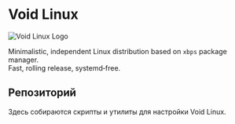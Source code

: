 # Void Linux

![Void Linux Logo](https://upload.wikimedia.org/wikipedia/commons/0/04/Void_Linux_logo.svg)

Minimalistic, independent Linux distribution based on `xbps` package manager.  
Fast, rolling release, systemd‑free.

## Репозиторий

Здесь собираются скрипты и утилиты для настройки Void Linux.
